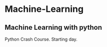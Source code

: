 # Machine-Learning
Machine Learning with python
----------------------------
Python Crash Course. Starting day.
